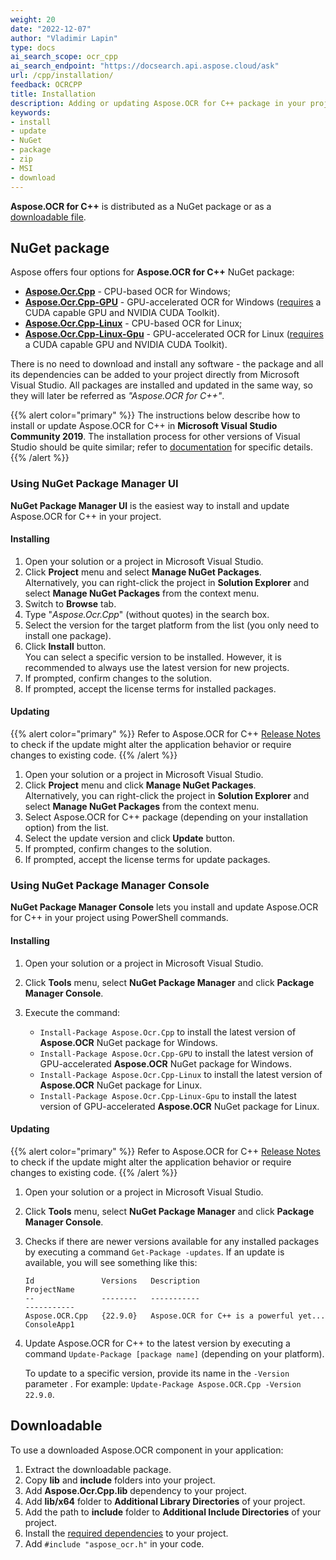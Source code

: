 ```yaml
---
weight: 20
date: "2022-12-07"
author: "Vladimir Lapin"
type: docs
ai_search_scope: ocr_cpp
ai_search_endpoint: "https://docsearch.api.aspose.cloud/ask"
url: /cpp/installation/
feedback: OCRCPP
title: Installation
description: Adding or updating Aspose.OCR for C++ package in your project.
keywords:
- install
- update
- NuGet
- package
- zip
- MSI
- download
---
```


**Aspose.OCR for C++** is distributed as a NuGet package or as a [downloadable file](https://downloads.aspose.com/ocr/cpp).

## NuGet package

Aspose offers four options for **Aspose.OCR for C++** NuGet package:

- [**Aspose.Ocr.Cpp**](https://www.nuget.org/packages/Aspose.Ocr.Cpp) - CPU-based OCR for Windows;
- [**Aspose.Ocr.Cpp-GPU**](https://www.nuget.org/packages/Aspose.Ocr.Cpp-GPU) - GPU-accelerated OCR for Windows ([requires](/ocr/cpp/installation/gpu/) a CUDA capable GPU and NVIDIA CUDA Toolkit).
- [**Aspose.Ocr.Cpp-Linux**](https://www.nuget.org/packages/Aspose.Ocr.Cpp-Linux) - CPU-based OCR for Linux;
- [**Aspose.Ocr.Cpp-Linux-Gpu**](https://www.nuget.org/packages/Aspose.Ocr.Cpp-Linux-GPU) - GPU-accelerated OCR for Linux ([requires](/ocr/cpp/installation/gpu/) a CUDA capable GPU and NVIDIA CUDA Toolkit).

There is no need to download and install any software - the package and all its dependencies can be added to your project directly from Microsoft Visual Studio. All packages are installed and updated in the same way, so they will later be referred as _"Aspose.OCR for C++"_.

{{% alert color="primary" %}} 
The instructions below describe how to install or update Aspose.OCR for C++ in **Microsoft Visual Studio Community 2019**. The installation process for other versions of Visual Studio should be quite similar; refer to [documentation](https://docs.microsoft.com/en-us/previous-versions/visualstudio/) for specific details.
{{% /alert %}}

### Using NuGet Package Manager UI

**NuGet Package Manager UI** is the easiest way to install and update Aspose.OCR for C++ in your project.

#### Installing

1. Open your solution or a project in Microsoft Visual Studio.
2. Click **Project** menu and select **Manage NuGet Packages**.  
   Alternatively, you can right-click the project in **Solution Explorer** and select **Manage NuGet Packages** from the context menu.
3. Switch to **Browse** tab.
4. Type "_Aspose.Ocr.Cpp_" (without quotes) in the search box.
5. Select the version for the target platform from the list (you only need to install one package).
6. Click **Install** button.  
   You can select a specific version to be installed. However, it is recommended to always use the latest version for new projects.
7. If prompted, confirm changes to the solution.
8. If prompted, accept the license terms for installed packages.

#### Updating

{{% alert color="primary" %}} 
Refer to Aspose.OCR for C++ [Release Notes](/ocr/cpp/release-notes/) to check if the update might alter the application behavior or require changes to existing code.
{{% /alert %}} 

1. Open your solution or a project in Microsoft Visual Studio.
2. Click **Project** menu and click **Manage NuGet Packages**.  
   Alternatively, you can right-click the project in **Solution Explorer** and select **Manage NuGet Packages** from the context menu.
3. Select Aspose.OCR for C++ package (depending on your installation option) from the list.
4. Select the update version and click **Update** button.
5. If prompted, confirm changes to the solution.
6. If prompted, accept the license terms for update packages.

### Using NuGet Package Manager Console

**NuGet Package Manager Console** lets you install and update Aspose.OCR for C++ in your project using PowerShell commands.

#### Installing

1. Open your solution or a project in Microsoft Visual Studio.
2. Click **Tools** menu, select **NuGet Package Manager** and click **Package Manager Console**.
3. Execute the command:

    - `Install-Package Aspose.Ocr.Cpp` to install the latest version of **Aspose.OCR** NuGet package for Windows.
    - `Install-Package Aspose.Ocr.Cpp-GPU` to install the latest version of GPU-accelerated **Aspose.OCR** NuGet package for Windows.
    - `Install-Package Aspose.Ocr.Cpp-Linux` to install the latest version of **Aspose.OCR** NuGet package for Linux.
    - `Install-Package Aspose.Ocr.Cpp-Linux-Gpu` to install the latest version of GPU-accelerated **Aspose.OCR** NuGet package for Linux.

#### Updating

{{% alert color="primary" %}} 
Refer to Aspose.OCR for C++ [Release Notes](/ocr/cpp/release-notes/) to check if the update might alter the application behavior or require changes to existing code.
{{% /alert %}} 

1. Open your solution or a project in Microsoft Visual Studio.
2. Click **Tools** menu, select **NuGet Package Manager** and click **Package Manager Console**.
3. Checks if there are newer versions available for any installed packages by executing a command `Get-Package -updates`. If an update is available, you will see something like this:

   ```
   Id               Versions   Description                             ProjectName
   --               --------   -----------                             -----------
   Aspose.OCR.Cpp   {22.9.0}   Aspose.OCR for C++ is a powerful yet... ConsoleApp1
   ```
4. Update Aspose.OCR for C++ to the latest version by executing a command `Update-Package [package name]` (depending on your platform).  
   
   To update to a specific version, provide its name in the `-Version` parameter . For example: `Update-Package Aspose.OCR.Cpp -Version 22.9.0`.

## Downloadable

To use a downloaded Aspose.OCR component in your application:

1. Extract the downloadable package.
2. Copy **lib** and **include** folders into your project.
3. Add **Aspose.Ocr.Cpp.lib** dependency to your project.
4. Add **lib/x64** folder to **Additional Library Directories** of your project.
5. Add the path to **include** folder to **Additional Include Directories** of your project.
6. Install the [required dependencies](/ocr/cpp/system-requirements/#external-dependencies) to your project.
7. Add `#include "aspose_ocr.h"` in your code.
